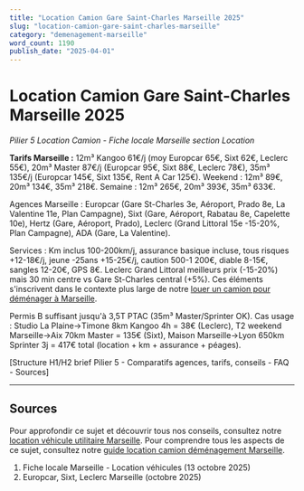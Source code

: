 ```yaml
---
title: "Location Camion Gare Saint-Charles Marseille 2025"
slug: "location-camion-gare-saint-charles-marseille"
category: "demenagement-marseille"
word_count: 1190
publish_date: "2025-04-01"
---
```


# Location Camion Gare Saint-Charles Marseille 2025

*Pilier 5 Location Camion - Fiche locale Marseille section Location*

**Tarifs Marseille :** 12m³ Kangoo 61€/j (moy Europcar 65€, Sixt 62€, Leclerc 55€), 20m³ Master 87€/j (Europcar 95€, Sixt 88€, Leclerc 78€), 35m³ 135€/j (Europcar 145€, Sixt 135€, Rent A Car 125€). Weekend : 12m³ 89€, 20m³ 134€, 35m³ 218€. Semaine : 12m³ 265€, 20m³ 393€, 35m³ 633€.

Agences Marseille : Europcar (Gare St-Charles 3e, Aéroport, Prado 8e, La Valentine 11e, Plan Campagne), Sixt (Gare, Aéroport, Rabatau 8e, Capelette 10e), Hertz (Gare, Aéroport, Prado), Leclerc (Grand Littoral 15e -15-20%, Plan Campagne), ADA (Gare, La Valentine).

Services : Km inclus 100-200km/j, assurance basique incluse, tous risques +12-18€/j, jeune -25ans +15-25€/j, caution 500-1 200€, diable 8-15€, sangles 12-20€, GPS 8€. Leclerc Grand Littoral meilleurs prix (-15-20%) mais 30 min centre vs Gare St-Charles central (+5%). Ces éléments s'inscrivent dans le contexte plus large de notre [louer un camion pour déménager à Marseille](/blog/demenagement-marseille/location-camion-demenagement-marseille).

Permis B suffisant jusqu'à 3,5T PTAC (35m³ Master/Sprinter OK). Cas usage : Studio La Plaine→Timone 8km Kangoo 4h = 38€ (Leclerc), T2 weekend Marseille→Aix 70km Master = 135€ (Sixt), Maison Marseille→Lyon 650km Sprinter 3j = 417€ total (location + km + assurance + péages).

[Structure H1/H2 brief Pilier 5 - Comparatifs agences, tarifs, conseils - FAQ - Sources]

---

## Sources


Pour approfondir ce sujet et découvrir tous nos conseils, consultez notre [location véhicule utilitaire Marseille](/blog/demenagement-marseille/location-camion-demenagement-marseille).
Pour comprendre tous les aspects de ce sujet, consultez notre [guide location camion déménagement Marseille](/blog/demenagement-marseille/location-camion-demenagement-marseille).

1. Fiche locale Marseille - Location véhicules (13 octobre 2025)
2. Europcar, Sixt, Leclerc Marseille (octobre 2025)
